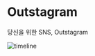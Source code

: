 # Outstagram
당신을 위한 SNS, Outstagram



<img src="https://img1.daumcdn.net/thumb/R1280x0/?scode=mtistory2&fname=https%3A%2F%2Fblog.kakaocdn.net%2Fdn%2FbIijIJ%2FbtrjZOlAYcd%2FvKO5H9sunPwe6hzKsnXpT0%2Fimg.png" alt="timeline">
